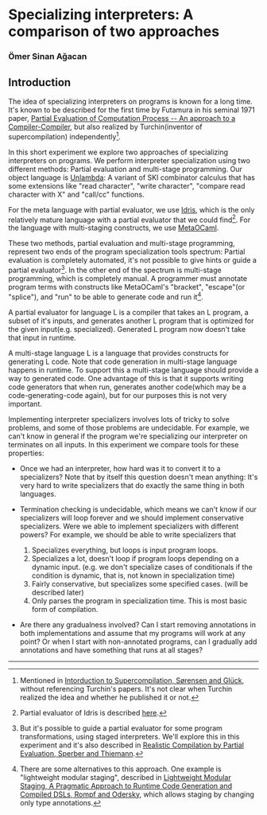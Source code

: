 # Specializing interpreters: A comparison of two approaches
### Ömer Sinan Ağacan

## Introduction

The idea of specializing interpreters on programs is known for a long time.
It's known to be described for the first time by Futamura in his seminal 1971
paper, [Partial Evaluation of Computation Process -- An approach to a
Compiler-Compiler](https://cs.au.dk/~hosc/local/HOSC-12-4-pp381-391.pdf), but
also realized by Turchin(inventor of supercompilation) independently[^1].

In this short experiment we explore two approaches of specializing interpreters
on programs. We perform interpreter specialization using two different
methods: Partial evaluation and multi-stage programming. Our object language
is [Unlambda](http://www.madore.org/~david/programs/unlambda/): A variant of SKI
combinator calculus that has some extensions like "read character", "write
character", "compare read character with X" and "call/cc" functions.

For the meta language with partial evaluator, we use
[Idris](http://www.idris-lang.org/), which is the only relatively mature
language with a partial evaluator that we could find[^2]. For the language with
multi-staging constructs, we use
[MetaOCaml](http://okmij.org/ftp/ML/MetaOCaml.html).

These two methods, partial evaluation and multi-stage programming, represent two
ends of the program specialization tools spectrum: Partial evaluation is
completely automated, it's not possible to give hints or guide a partial
evaluator[^3]. In the other end of the spectrum is multi-stage programming,
which is completely manual. A programmer must annotate program terms with
constructs like MetaOCaml's "bracket", "escape"(or "splice"), and "run" to be
able to generate code and run it[^4].

A partial evaluator for language L is a compiler that takes an L program, a
subset of it's inputs, and generates another L program that is optimized for the
given input(e.g. specialized). Generated L program now doesn't take that input
in runtime.

A multi-stage language L is a language that provides constructs for generating L
code. Note that code generation in multi-stage language happens in runtime. To
support this a multi-stage language should provide a way to generated code. One
advantage of this is that it supports writing code generators that when run,
generates another code(which may be a code-generating-code again), but for our
purposes this is not very important.

Implementing interpreter specializers involves lots of tricky to solve problems,
and some of those problems are undecidable. For example, we can't know in
general if the program we're specializing our interpreter on terminates on all
inputs. In this experiment we compare tools for these properties:

* Once we had an interpreter, how hard was it to convert it to a specializers?
  Note that by itself this question doesn't mean anything: It's very hard to
  write specializers that do exactly the same thing in both languages.

* Termination checking is undecidable, which means we can't know if our
  specializers will loop forever and we should implement conservative
  specializers. Were we able to implement specializers with different powers?
  For example, we should be able to write specializers that

  1. Specializes everything, but loops is input program loops.
  2. Specializes a lot, doesn't loop if program loops depending on a dynamic
     input. (e.g. we don't specialize cases of conditionals if the condition is
     dynamic, that is, not known in specialization time)
  3. Fairly conservative, but specializes some specified cases. (will be
     described later)
  4. Only parses the program in specialization time. This is most basic form of
     compilation.


* Are there any gradualness involved? Can I start removing annotations in both
  implementations and assume that my programs will work at any point? Or when I
  start with non-annotated programs, can I gradually add annotations and have
  something that runs at all stages?

---

[^1]: Mentioned in [Intorduction to Supercompilation, Sørensen and
Glück](http://link.springer.com/chapter/10.1007%2F3-540-47018-2_10), without
referencing Turchin's papers. It's not clear when Turchin realized the idea and
whether he published it or not.

[^2]: Partial evaluator of Idris is described
[here](https://github.com/idris-lang/Idris-dev/wiki/Static-Arguments-and-Partial-Evaluation).

[^3]: But it's possible to guide a partial evaluator for some program
transformations, using staged interpreters. We'll explore this in this
experiment and it's also described in [Realistic Compilation by Partial
Evaluation, Sperber and
Thiemann](http://citeseerx.ist.psu.edu/viewdoc/download?doi=10.1.1.48.5519&rep=rep1&type=pdf).

[^4]: There are some alternatives to this approach. One example is "lightweight
modular staging", described in [Lightweight Modular Staging, A Pragmatic
Approach to Runtime Code Generation and Compiled DSLs, Rompf and
Odersky](http://infoscience.epfl.ch/record/150347/files/gpce63-rompf.pdf), which
allows staging by changing only type annotations.
